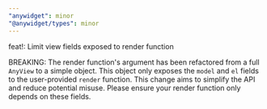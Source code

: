 ```yaml
---
"anywidget": minor
"@anywidget/types": minor
---
```


feat!: Limit view fields exposed to render function

BREAKING: The render function's argument has been refactored from a full `AnyView` to a simple object. This object only exposes the `model` and `el` fields to the user-provided `render` function. This change aims to simplify the API and reduce potential misuse. Please ensure your render function only depends on these fields.
